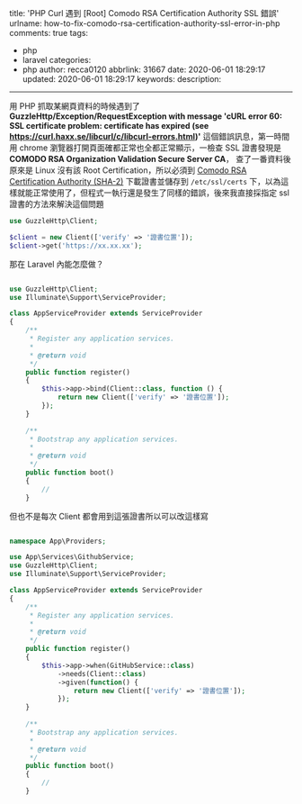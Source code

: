 title: 'PHP Curl 遇到 [Root] Comodo RSA Certification Authority SSL 錯誤'
urlname: how-to-fix-comodo-rsa-certification-authority-ssl-error-in-php
comments: true
tags:
  - php
  - laravel
categories:
  - php
author: recca0120
abbrlink: 31667
date: 2020-06-01 18:29:17
updated: 2020-06-01 18:29:17
keywords:
description:
---

用 PHP 抓取某網頁資料的時候遇到了
**GuzzleHttp/Exception/RequestException with message 'cURL error 60: SSL certificate problem: certificate has expired (see https://curl.haxx.se/libcurl/c/libcurl-errors.html)'**
這個錯誤訊息，第一時間用 chrome 瀏覽器打開頁面確都正常也全都正常顯示，一檢查 SSL 證書發現是 **COMODO RSA Organization Validation Secure Server CA**，
查了一番資料後原來是 Linux 沒有該 Root Certification，所以必須到 [Comodo RSA Certification Authority (SHA-2)](https://support.comodo.com/index.php?/Knowledgebase/Article/View/969/108/root-comodo-rsa-certification-authority-sha-2) 下載證書並儲存到 `/etc/ssl/certs` 下，以為這樣就能正常使用了，但程式一執行還是發生了同樣的錯誤，後來我直接採指定 ssl 證書的方法來解決這個問題

```php
use GuzzleHttp\Client;

$client = new Client(['verify' => '證書位置']);
$client->get('https://xx.xx.xx');
```

那在 Laravel 內能怎麼做？

```php

use GuzzleHttp\Client;
use Illuminate\Support\ServiceProvider;

class AppServiceProvider extends ServiceProvider
{
    /**
     * Register any application services.
     *
     * @return void
     */
    public function register()
    {
        $this->app->bind(Client::class, function () {
            return new Client(['verify' => '證書位置']);
        });
    }
    
    /**
     * Bootstrap any application services.
     *
     * @return void
     */
    public function boot()
    {
        //
    }
```

但也不是每次 Client 都會用到這張證書所以可以改這樣寫
```php

namespace App\Providers;

use App\Services\GithubService;
use GuzzleHttp\Client;
use Illuminate\Support\ServiceProvider;

class AppServiceProvider extends ServiceProvider
{
    /**
     * Register any application services.
     *
     * @return void
     */
    public function register()
    {
        $this->app->when(GitHubService::class)
            ->needs(Client::class)
            ->given(function() {
                return new Client(['verify' => '證書位置']);
            });
    }
    
    /**
     * Bootstrap any application services.
     *
     * @return void
     */
    public function boot()
    {
        //
    }
```